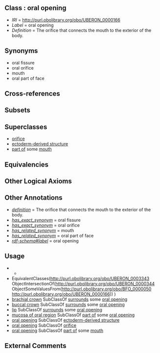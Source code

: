 
## Class : oral opening

 * *IRI* = http://purl.obolibrary.org/obo/UBERON_0000166
 * *Label* = oral opening
 * *Definition* = The orifice that connects the mouth to the exterior of the body.

## Synonyms

 * oral fissure
 * oral orifice
 * mouth
 * oral part of face

## Cross-references


## Subsets


## Superclasses

 * [orifice](../../UBERON/61/UBERON_0000161.md)
 * [ectoderm-derived structure](../../UBERON/21/UBERON_0004121.md)
 * [part of](../../BFO/50/BFO_0000050.md) some [mouth](../../UBERON/65/UBERON_0000165.md)

## Equivalencies


## Other Logical Axioms


## Other Annotations

 * *[definition](../../IAO/15/IAO_0000115.md)* = The orifice that connects the mouth to the exterior of the body.
 * *[has_exact_synonym](../../ym/oboInOwl#hasExactSynonym.md)* = oral fissure
 * *[has_exact_synonym](../../ym/oboInOwl#hasExactSynonym.md)* = oral orifice
 * *[has_related_synonym](../../ym/oboInOwl#hasRelatedSynonym.md)* = mouth
 * *[has_related_synonym](../../ym/oboInOwl#hasRelatedSynonym.md)* = oral part of face
 * *[rdf-schema#label](../../el/rdf-schema#label.md)* = oral opening

## Usage

 * -
 * EquivalentClasses(<http://purl.obolibrary.org/obo/UBERON_0003343> ObjectIntersectionOf(<http://purl.obolibrary.org/obo/UBERON_0000344> ObjectSomeValuesFrom(<http://purl.obolibrary.org/obo/BFO_0000050> <http://purl.obolibrary.org/obo/UBERON_0000166>)) )
 * [brachial crown](../../CEPH/29/CEPH_0000029.md) SubClassOf [surrounds](../../ds/ceph#surrounds.md) some [oral opening](../../UBERON/66/UBERON_0000166.md)
 * [buccal crown](../../CEPH/38/CEPH_0000038.md) SubClassOf [surrounds](../../ds/ceph#surrounds.md) some [oral opening](../../UBERON/66/UBERON_0000166.md)
 * [lip](../../CEPH/54/CEPH_0000154.md) SubClassOf [surrounds](../../ds/ceph#surrounds.md) some [oral opening](../../UBERON/66/UBERON_0000166.md)
 * [mucosa of oral region](../../UBERON/43/UBERON_0003343.md) SubClassOf [part of](../../BFO/50/BFO_0000050.md) some [oral opening](../../UBERON/66/UBERON_0000166.md)
 * [oral opening](../../UBERON/66/UBERON_0000166.md) SubClassOf [ectoderm-derived structure](../../UBERON/21/UBERON_0004121.md)
 * [oral opening](../../UBERON/66/UBERON_0000166.md) SubClassOf [orifice](../../UBERON/61/UBERON_0000161.md)
 * [oral opening](../../UBERON/66/UBERON_0000166.md) SubClassOf [part of](../../BFO/50/BFO_0000050.md) some [mouth](../../UBERON/65/UBERON_0000165.md)

## External Comments

